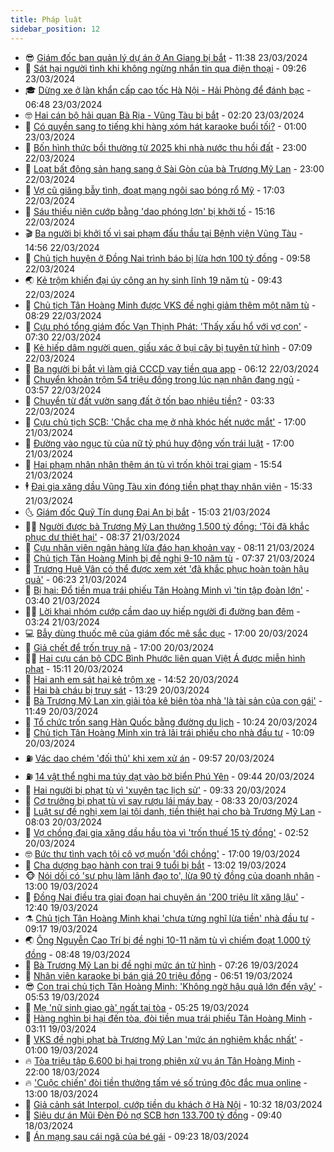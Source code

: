 ```yaml
---
title: Pháp luật
sidebar_position: 12
---
```


<!-- vnexpress-phap-luat:START -->
- 😎 [Giám đốc ban quản lý dự án ở An Giang bị bắt](https://vnexpress.net/giam-doc-ban-quan-ly-du-an-o-an-giang-bi-bat-4725848.html) - 11:38 23/03/2024
- 🥰 [Sát hại người tình khi không ngừng nhắn tin qua điện thoại](https://vnexpress.net/sat-hai-nguoi-tinh-trong-luc-cung-dung-ma-tuy-4725820.html) - 09:26 23/03/2024
- 🎓 [Dừng xe ở làn khẩn cấp cao tốc Hà Nội - Hải Phòng để đánh bạc](https://vnexpress.net/dung-xe-o-lan-khan-cap-cao-toc-ha-noi-hai-phong-de-danh-bac-4725792.html) - 06:48 23/03/2024
- 🤓 [Hai cán bộ hải quan Bà Rịa - Vũng Tàu bị bắt](https://vnexpress.net/hai-can-bo-hai-quan-ba-ria-vung-tau-bi-bat-4725674.html) - 02:20 23/03/2024
- 🎊 [Có quyền sang to tiếng khi hàng xóm hát karaoke buổi tối?](https://vnexpress.net/co-quyen-sang-to-tieng-khi-hang-xom-hat-karaoke-buoi-toi-4720895.html) - 01:00 23/03/2024
- 🙉 [Bốn hình thức bồi thường từ 2025 khi nhà nước thu hồi đất](https://vnexpress.net/bon-hinh-thuc-boi-thuong-tu-2025-khi-nha-nuoc-thu-hoi-dat-4725006.html) - 23:00 22/03/2024
- 🤡 [Loạt bất động sản hạng sang ở Sài Gòn của bà Trương Mỹ Lan](https://vnexpress.net/loat-bat-dong-san-hang-sang-o-sai-gon-cua-ba-truong-my-lan-4724948.html) - 23:00 22/03/2024
- 🗽 [Vợ cũ giăng bẫy tình, đoạt mạng ngôi sao bóng rổ Mỹ](https://vnexpress.net/vo-cu-giang-bay-tinh-doat-mang-ngoi-sao-bong-ro-my-4725594.html) - 17:03 22/03/2024
- 🌋 [Sáu thiếu niên cướp bằng &#39;dao phóng lợn&#39; bị khởi tố](https://vnexpress.net/sau-thieu-nien-cuop-bang-dao-phong-lon-bi-khoi-to-4725625.html) - 15:16 22/03/2024
- 🎬 [Ba người bị khởi tố vì sai phạm đấu thầu tại Bệnh viện Vũng Tàu](https://vnexpress.net/ba-nguoi-bi-khoi-to-vi-sai-pham-dau-thau-tai-benh-vien-vung-tau-4725624.html) - 14:56 22/03/2024
- 💯 [Chủ tịch huyện ở Đồng Nai trình báo bị lừa hơn 100 tỷ đồng](https://vnexpress.net/chu-tich-huyen-o-dong-nai-trinh-bao-bi-lua-hon-100-ty-dong-4725537.html) - 09:58 22/03/2024
- 🌏 [Kẻ trộm khiến đại úy công an hy sinh lĩnh 19 năm tù](https://vnexpress.net/ke-trom-khien-dai-uy-cong-an-hy-sinh-linh-19-nam-tu-4725521.html) - 09:43 22/03/2024
- 🌊 [Chủ tịch Tân Hoàng Minh được VKS đề nghị giảm thêm một năm tù](https://vnexpress.net/chu-tich-tan-hoang-minh-duoc-vks-de-nghi-giam-them-mot-nam-tu-4725077.html) - 08:29 22/03/2024
- 💂 [Cựu phó tổng giám đốc Vạn Thịnh Phát: &#39;Thấy xấu hổ với vợ con&#39;](https://vnexpress.net/cuu-pho-tong-giam-doc-van-thinh-phat-thay-xau-ho-voi-vo-con-4725371.html) - 07:30 22/03/2024
- 🎡 [Kẻ hiếp dâm người quen, giấu xác ở bụi cây bị tuyên tử hình](https://vnexpress.net/ke-sat-hai-giau-xac-nguoi-phu-nu-linh-an-4725418.html) - 07:09 22/03/2024
- 🫶 [Ba người bị bắt vì làm giả CCCD vay tiền qua app](https://vnexpress.net/ba-nguoi-bi-bat-vi-lam-gia-cccd-vay-tien-qua-app-4725353.html) - 06:12 22/03/2024
- 🐲 [Chuyển khoản trộm 54 triệu đồng trong lúc nạn nhân đang ngủ](https://vnexpress.net/chuyen-khoan-trom-54-trieu-dong-trong-luc-nan-nhan-dang-ngu-4725209.html) - 03:57 22/03/2024
- 🚀 [Chuyển từ đất vườn sang đất ở tốn bao nhiêu tiền?](https://vnexpress.net/chuyen-tu-dat-vuon-sang-dat-o-ton-bao-nhieu-tien-4725244.html) - 03:33 22/03/2024
- 🎊 [Cựu chủ tịch SCB: &#39;Chắc cha mẹ ở nhà khóc hết nước mắt&#39;](https://vnexpress.net/cuu-chu-tich-scb-chac-cha-me-o-nha-khoc-het-nuoc-mat-4725138.html) - 17:00 21/03/2024
- 🤗 [Đường vào ngục tù của nữ tỷ phú huy động vốn trái luật](https://vnexpress.net/duong-vao-nguc-tu-cua-nu-ty-phu-di-len-tu-tho-lam-toc-4725134.html) - 17:00 21/03/2024
- 🗽 [Hai phạm nhân nhận thêm án tù vì trốn khỏi trại giam](https://vnexpress.net/hai-pham-nhan-nhan-them-an-tu-vi-tron-khoi-trai-giam-4725158.html) - 15:54 21/03/2024
- 🕴 [Đại gia xăng dầu Vũng Tàu xin đóng tiền phạt thay nhân viên](https://vnexpress.net/dai-gia-xang-dau-vung-tau-xin-dong-tien-phat-thay-nhan-vien-4724998.html) - 15:33 21/03/2024
- 🌜 [Giám đốc Quỹ Tín dụng Đại An bị bắt](https://vnexpress.net/giam-doc-quy-tin-dung-dai-an-bi-bat-4725165.html) - 15:03 21/03/2024
- 🧑‍🏫 [Người được bà Trương Mỹ Lan thưởng 1.500 tỷ đồng: &#39;Tôi đã khắc phục dư thiệt hại&#39;](https://vnexpress.net/nguoi-duoc-ba-truong-my-lan-thuong-1-500-ty-dong-toi-da-khac-phuc-du-thiet-hai-4725021.html) - 08:37 21/03/2024
- 🦩 [Cựu nhân viên ngân hàng lừa đáo hạn khoản vay](https://vnexpress.net/cuu-nhan-vien-ngan-hang-lua-dao-han-khoan-vay-4724962.html) - 08:11 21/03/2024
- 💼 [Chủ tịch Tân Hoàng Minh bị đề nghị 9-10 năm tù](https://vnexpress.net/chu-tich-tan-hoang-minh-bi-de-nghi-9-10-nam-tu-4724500.html) - 07:37 21/03/2024
- 💫 [Trương Huệ Vân có thể được xem xét &#39;đã khắc phục hoàn toàn hậu quả&#39;](https://vnexpress.net/truong-hue-van-co-the-duoc-xem-xet-da-khac-phuc-hoan-toan-hau-qua-4724951.html) - 06:23 21/03/2024
- 🦅 [Bị hại: Đổ tiền mua trái phiếu Tân Hoàng Minh vì &#39;tin tập đoàn lớn&#39;](https://vnexpress.net/bi-hai-do-tien-mua-trai-phieu-tan-hoang-minh-vi-tin-tap-doan-lon-4724675.html) - 03:40 21/03/2024
- 🧑‍💻 [Lời khai nhóm cướp cầm dao uy hiếp người đi đường ban đêm](https://video.vnexpress.net/loi-khai-nhom-cuop-cam-dao-uy-hiep-nguoi-di-duong-ban-dem-4724694.html) - 03:24 21/03/2024
- 💻 [Bẫy dùng thuốc mê của giám đốc mê sắc dục](https://vnexpress.net/bay-dung-thuoc-me-cua-giam-doc-me-sac-duc-4724632.html) - 17:00 20/03/2024
- 🤠 [Giả chết để trốn truy nã](https://vnexpress.net/gia-chet-de-tron-truy-na-4724463.html) - 17:00 20/03/2024
- 🧑‍🏫 [Hai cựu cán bộ CDC Bình Phước liên quan Việt Á được miễn hình phạt](https://vnexpress.net/hai-cuu-can-bo-cdc-binh-phuoc-lien-quan-viet-a-duoc-mien-hinh-phat-4724643.html) - 15:11 20/03/2024
- 🌈 [Hai anh em sát hại kẻ trộm xe](https://vnexpress.net/hai-anh-em-sat-hai-ke-trom-xe-4724651.html) - 14:52 20/03/2024
- 🌮 [Hai bà cháu bị truy sát](https://vnexpress.net/hai-ba-chau-bi-truy-sat-4724668.html) - 13:29 20/03/2024
- 🐲 [Bà Trương Mỹ Lan xin giải tỏa kê biên tòa nhà &#39;là tài sản của con gái&#39;](https://vnexpress.net/ba-truong-my-lan-xin-giai-toa-ke-bien-toa-nha-la-tai-san-cua-con-gai-4724652.html) - 11:49 20/03/2024
- 🧰 [Tổ chức trốn sang Hàn Quốc bằng đường du lịch](https://vnexpress.net/to-chuc-tron-sang-han-quoc-bang-duong-du-lich-4724584.html) - 10:24 20/03/2024
- 💄 [Chủ tịch Tân Hoàng Minh xin trả lãi trái phiếu cho nhà đầu tư](https://vnexpress.net/chu-tich-tan-hoang-minh-neu-phuong-an-boi-thuong-tai-phien-toa-4724580.html) - 10:09 20/03/2024
- ⛽️ [Vác dao chém &#39;đối thủ&#39; khi xem xử án](https://vnexpress.net/vac-dao-chem-doi-thu-khi-xem-xu-an-4724583.html) - 09:57 20/03/2024
- ⛽️ [14 vật thể nghi ma túy dạt vào bờ biển Phú Yên](https://vnexpress.net/14-vat-the-nghi-ma-tuy-dat-vao-bo-bien-phu-yen-4724566.html) - 09:44 20/03/2024
- 💂 [Hai người bị phạt tù vì &#39;xuyên tạc lịch sử&#39;](https://vnexpress.net/hai-nguoi-bi-phat-tu-vi-xuyen-tac-lich-su-4724592.html) - 09:33 20/03/2024
- 🤔 [Cơ trưởng bị phạt tù vì say rượu lái máy bay](https://vnexpress.net/co-truong-bi-phat-tu-vi-say-ruou-lai-may-bay-4724486.html) - 08:33 20/03/2024
- 🧐 [Luật sư đề nghị xem lại tội danh, tiền thiệt hại cho bà Trương Mỹ Lan](https://vnexpress.net/luat-su-de-nghi-xem-lai-toi-danh-tien-thiet-hai-cho-ba-truong-my-lan-4724507.html) - 08:03 20/03/2024
- 🎃 [Vợ chồng đại gia xăng dầu hầu tòa vì &#39;trốn thuế 15 tỷ đồng&#39;](https://vnexpress.net/vo-chong-dai-gia-xang-dau-hau-toa-vi-tron-thue-15-ty-dong-4724338.html) - 02:52 20/03/2024
- 🤓 [Bức thư tình vạch tội cô vợ muốn &#39;đổi chồng&#39;](https://vnexpress.net/buc-thu-tinh-vach-toi-co-vo-muon-doi-chong-4723833.html) - 17:00 19/03/2024
- 💃 [Cha dượng bạo hành con trai 9 tuổi bị bắt](https://vnexpress.net/cha-duong-bao-hanh-con-trai-9-tuoi-bi-bat-4724227.html) - 13:02 19/03/2024
- 🐵 [Nói dối có &#39;sư phụ làm lãnh đạo to&#39;, lừa 90 tỷ đồng của doanh nhân](https://vnexpress.net/noi-doi-co-su-phu-lam-lanh-dao-to-lua-90-ty-dong-cua-doanh-nhan-4724216.html) - 13:00 19/03/2024
- 🤖 [Đồng Nai điều tra giai đoạn hai chuyên án &#39;200 triệu lít xăng lậu&#39;](https://vnexpress.net/dong-nai-dieu-tra-giai-doan-hai-chuyen-an-200-trieu-lit-xang-lau-4724217.html) - 12:40 19/03/2024
- ⚗️ [Chủ tịch Tân Hoàng Minh khai &#39;chưa từng nghĩ lừa tiền&#39; nhà đầu tư](https://vnexpress.net/chu-tich-tan-hoang-minh-chua-tung-nghi-chiem-doat-tien-4724112.html) - 09:17 19/03/2024
- 🌏 [Ông Nguyễn Cao Trí bị đề nghị 10-11 năm tù vì chiếm đoạt 1.000 tỷ đồng](https://vnexpress.net/ong-nguyen-cao-tri-bi-de-nghi-10-11-nam-tu-vi-chiem-doat-1-000-ty-dong-4723779.html) - 08:48 19/03/2024
- 🦆 [Bà Trương Mỹ Lan bị đề nghị mức án tử hình](https://vnexpress.net/ba-truong-my-lan-bi-de-nghi-muc-an-tu-hinh-4723782.html) - 07:26 19/03/2024
- 🐎 [Nhân viên karaoke bị bán giá 20 triệu đồng](https://vnexpress.net/nhan-vien-karaoke-bi-ban-gia-20-trieu-dong-4724025.html) - 06:51 19/03/2024
- 😎 [Con trai chủ tịch Tân Hoàng Minh: &#39;Không ngờ hậu quả lớn đến vậy&#39;](https://vnexpress.net/con-trai-chu-tich-tan-hoang-minh-khong-ngo-hau-qua-lon-den-vay-4724010.html) - 05:53 19/03/2024
- 💪 [Mẹ &#39;nữ sinh giao gà&#39; ngất tại tòa](https://vnexpress.net/bi-cao-ngat-tai-phien-phuc-tham-vu-an-me-nu-sinh-giao-ga-4723974.html) - 05:25 19/03/2024
- 🤡 [Hàng nghìn bị hại đến tòa, đòi tiền mua trái phiếu Tân Hoàng Minh](https://vnexpress.net/hang-nghin-bi-hai-den-toa-doi-tien-mua-trai-phieu-tan-hoang-minh-4723902.html) - 03:11 19/03/2024
- 🌁 [VKS đề nghị phạt bà Trương Mỹ Lan &#39;mức án nghiêm khắc nhất&#39;](https://vnexpress.net/vks-de-nghi-phat-ba-truong-my-lan-muc-an-nghiem-khac-nhat-4723552.html) - 01:00 19/03/2024
- 🔥 [Tòa triệu tập 6.600 bị hại trong phiên xử vụ án Tân Hoàng Minh](https://vnexpress.net/cha-con-chu-tich-tan-hoang-minh-hom-nay-bi-xet-xu-4723813.html) - 22:00 18/03/2024
- 🔥 [&#39;Cuộc chiến&#39; đòi tiền thưởng tấm vé số trúng độc đắc mua online](https://vnexpress.net/cuoc-chien-doi-tien-thuong-tam-ve-so-trung-doc-dac-mua-online-4723331.html) - 13:00 18/03/2024
- 👺 [Giả cảnh sát Interpol, cướp tiền du khách ở Hà Nội](https://vnexpress.net/gia-canh-sat-interpol-cuop-tien-du-khach-o-ha-noi-4723740.html) - 10:32 18/03/2024
- 🎊 [Siêu dự án Mũi Đèn Đỏ nợ SCB hơn 133.700 tỷ đồng](https://vnexpress.net/sieu-du-an-mui-den-do-no-scb-hon-133-700-ty-dong-4723626.html) - 09:40 18/03/2024
- 🎊 [Án mạng sau cái ngã của bé gái](https://vnexpress.net/an-mang-sau-cai-nga-cua-be-gai-4723723.html) - 09:23 18/03/2024<!-- vnexpress-phap-luat:END -->
